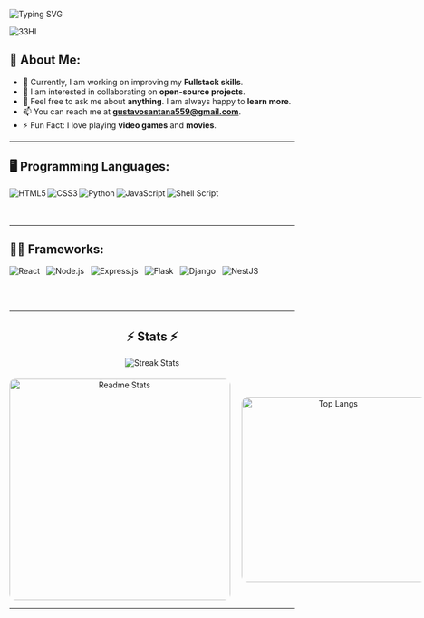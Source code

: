 ![Typing SVG](https://readme-typing-svg.demolab.com/?font=Pixelify+Sans&size=32&duration=2600&pause=1000&color=bcbcf2&random=false&width=435&lines=Welcome+to+my+profile+!)

![33HI](https://github.com/Darkpwd/Darkpwd/assets/151932583/e68b3b1b-8f72-4b98-aefa-b0c45f34f425)

## 👋 About Me:

- 🔭 Currently, I am working on improving my **Fullstack skills**.<br>
- 👯 I am interested in collaborating on **open-source projects**.<br>
- 💬 Feel free to ask me about **anything**. I am always happy to **learn more**.<br>
- 📫 You can reach me at **gustavosantana559@gmail.com**.<br>
- ⚡ Fun Fact: I love playing **video games** and **movies**.<br>

---

## 🖥️ Programming Languages:

<img align="left" alt="HTML5" src="https://img.shields.io/badge/html5-%23E34F26.svg?style=for-the-badge&logo=html5&logoColor=white" />
<img align="left" alt="CSS3" src="https://img.shields.io/badge/CSS3-1572B6?style=for-the-badge&logo=css3&logoColor=white" />
<img align="left" alt="Python" src="https://img.shields.io/badge/Python-14354C?style=for-the-badge&logo=python&logoColor=white" />
<img align="left" alt="JavaScript" src="https://img.shields.io/badge/javascript-%23323330.svg?style=for-the-badge&logo=javascript&logoColor=%23F7DF1E" />
<img align="left" alt="Shell Script" src="https://img.shields.io/badge/shell_script-%23121011.svg?style=for-the-badge&logo=gnu-bash&logoColor=white" />

<br/><br/><br/>

---

## 👨‍💻 Frameworks:

![React](https://img.shields.io/badge/react-%2320232a.svg?style=for-the-badge&logo=react&logoColor=%2361DAFB) &nbsp;
![Node.js](https://img.shields.io/badge/node.js-6DA55F?style=for-the-badge&logo=node.js&logoColor=white) &nbsp;
![Express.js](https://img.shields.io/badge/express.js-%23404d59.svg?style=for-the-badge&logo=express&logoColor=%2361DAFB) &nbsp;
![Flask](https://img.shields.io/badge/Flask-000000?style=for-the-badge&logo=flask&logoColor=white) &nbsp;
![Django](https://img.shields.io/badge/Django-092E20?style=for-the-badge&logo=django&logoColor=white) &nbsp;
![NestJS](https://img.shields.io/badge/nestjs-%23E0234E.svg?style=for-the-badge&logo=nestjs&logoColor=white)

<br/><br/>

---

<h2 align="center">⚡ Stats ⚡</h2>

<p align="center">
  <img src="https://github-readme-streak-stats.herokuapp.com?user=Darkpwd&theme=vue-dark&dates=979797&stroke=00000000&background=00000000&fire=fff&hide_border=true" alt="Streak Stats" />
</p>

<!-- Stats Section (Flex Layout for Stats) -->
<div align="center" style="display: flex; justify-content: space-around; align-items: center; width: 100%; gap: 20px; margin-top: 20px;">
  <img style="border-radius: 10px;" width="390" src="https://github-readme-stats.vercel.app/api?username=Darkpwd&count_private=true&show_icons=true&theme=react&rank_icon=github&border_radius=10" alt="Readme Stats" />
  <img style="border-radius: 10px;" width="325" src="https://github-readme-stats.vercel.app/api/top-langs/?username=Darkpwd&hide=HTML&langs_count=8&layout=compact&theme=react&border_radius=10&size_weight=0.5&count_weight=0.5&exclude_repo=github-readme-stats" alt="Top Langs" />
</div>

---
